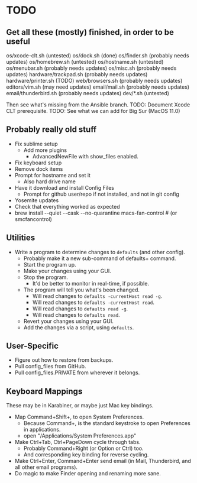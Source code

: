 TODO
====

Get all these (mostly) finished, in order to be useful
------------------------------------------------------

os/xcode-clt.sh         (untested)
os/dock.sh              (done)
os/finder.sh            (probably needs updates)
os/homebrew.sh          (untested)
os/hostname.sh          (untested)
os/menubar.sh           (probably needs updates)
os/misc.sh              (probably needs updates)
hardware/trackpad.sh    (probably needs updates)
hardware/printer.sh     (TODO)
web/browsers.sh         (probably needs updates)
editors/vim.sh          (may need updates)
email/mail.sh           (probably needs updates)
email/thunderbird.sh    (probably needs updates)
dev/*.sh                (untested)

Then see what's missing from the Ansible branch.
TODO: Document Xcode CLT prerequisite.
TODO: See what we can add for Big Sur (MacOS 11.0)

Probably really old stuff
-------------------------
* Fix sublime setup
  * Add more plugins
    * AdvancedNewFile with show_files enabled.
* Fix keyboard setup
* Remove dock items
* Prompt for hostname and set it
  * Also hard drive name
* Have it download and install Config Files
  * Prompt for github user/repo if not installed, and not in git config
* Yosemite updates
* Check that everything worked as expected
* brew install --quiet --cask --no-quarantine macs-fan-control # (or smcfancontrol)


Utilities
---------

- Write a program to determine changes to `defaults` (and other config).
  - Probably make it a new sub-command of defaults+ command.
  - Start the program up.
  - Make your changes using your GUI.
  - Stop the program.
    - It'd be better to monitor in real-time, if possible.
  - The program will tell you what's been changed.
    - Will read changes to `defaults -currentHost read -g`.
    - Will read changes to `defaults -currentHost read`.
    - Will read changes to `defaults read -g`.
    - Will read changes to `defaults read`.
  - Revert your changes using your GUI.
  - Add the changes via a script, using `defaults`.


User-Specific
-------------

- Figure out how to restore from backups.
- Pull config_files from GitHub.
- Pull config_files.PRIVATE from wherever it belongs.


Keyboard Mappings
-----------------

These may be in Karabiner, or maybe just Mac key bindings.

- Map Command+Shift+, to open System Preferences.
  - Because Command+, is the standard keystroke to open Preferences in applications.
  - open "/Applications/System Preferences.app"
- Make Ctrl+Tab, Ctrl+PageDown cycle through tabs.
  - Probably Command+Right (or Option or Ctrl) too.
  - And corresponding key binding for reverse cycling.
- Make Ctrl+Enter, Command+Enter send email (in Mail, Thunderbird, and all other email programs).
- Do magic to make Finder opening and renaming more sane.
